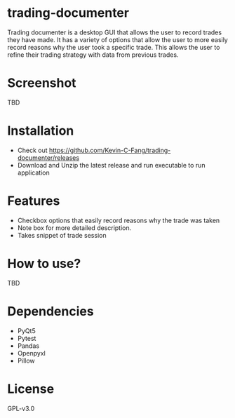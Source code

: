 # trading-documenter
Trading documenter is a desktop GUI that allows the user to record trades they have made. It has a variety of options that allow the user to more easily record reasons why the user took a specific trade. This allows the user to refine their trading strategy with data from previous trades.

# Screenshot
TBD

# Installation
* Check out https://github.com/Kevin-C-Fang/trading-documenter/releases
* Download and Unzip the latest release and run executable to run application

# Features
* Checkbox options that easily record reasons why the trade was taken
* Note box for more detailed description.
* Takes snippet of trade session

# How to use?
TBD

# Dependencies
* PyQt5
* Pytest
* Pandas
* Openpyxl
* Pillow

# License
GPL-v3.0 
